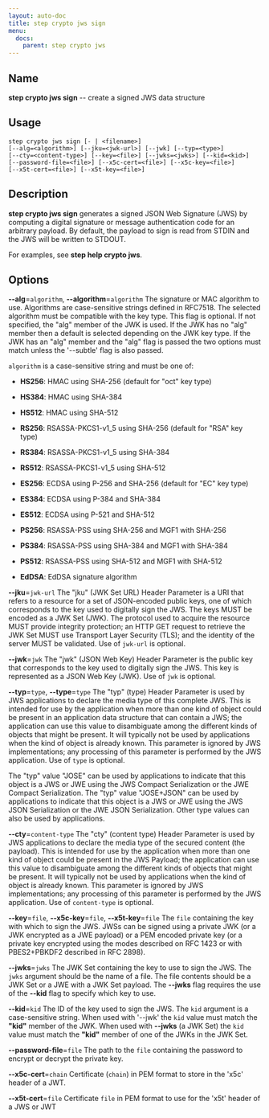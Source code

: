 ```yaml
---
layout: auto-doc
title: step crypto jws sign
menu:
  docs:
    parent: step crypto jws
---
```


## Name
**step crypto jws sign** -- create a signed JWS data structure

## Usage

```raw
step crypto jws sign [- | <filename>]
[--alg=<algorithm>] [--jku=<jwk-url>] [--jwk] [--typ=<type>]
[--cty=<content-type>] [--key=<file>] [--jwks=<jwks>] [--kid=<kid>]
[--password-file=<file>] [--x5c-cert=<file>] [--x5c-key=<file>]
[--x5t-cert=<file>] [--x5t-key=<file>]
```

## Description

**step crypto jws sign** generates a signed JSON Web Signature (JWS) by
computing a digital signature or message authentication code for an arbitrary
payload. By default, the payload to sign is read from STDIN and the JWS will
be written to STDOUT.

For examples, see **step help crypto jws**.

## Options


**--alg**=`algorithm`, **--algorithm**=`algorithm`
The signature or MAC algorithm to use. Algorithms are case-sensitive strings
defined in RFC7518. The selected algorithm must be compatible with the key
type. This flag is optional. If not specified, the "alg" member of the JWK is
used. If the JWK has no "alg" member then a default is selected depending on
the JWK key type. If the JWK has an "alg" member and the "alg" flag is passed
the two options must match unless the '--subtle' flag is also passed.

`algorithm` is a case-sensitive string and must be one of:

- **HS256**: HMAC using SHA-256 (default for "oct" key type)

- **HS384**: HMAC using SHA-384

- **HS512**: HMAC using SHA-512

- **RS256**: RSASSA-PKCS1-v1_5 using SHA-256 (default for "RSA" key type)

- **RS384**: RSASSA-PKCS1-v1_5 using SHA-384

- **RS512**: RSASSA-PKCS1-v1_5 using SHA-512

- **ES256**: ECDSA using P-256 and SHA-256 (default for "EC" key type)

- **ES384**: ECDSA using P-384 and SHA-384

- **ES512**: ECDSA using P-521 and SHA-512

- **PS256**: RSASSA-PSS using SHA-256 and MGF1 with SHA-256

- **PS384**: RSASSA-PSS using SHA-384 and MGF1 with SHA-384

- **PS512**: RSASSA-PSS using SHA-512 and MGF1 with SHA-512

- **EdDSA**: EdDSA signature algorithm

**--jku**=`jwk-url`
The "jku" (JWK Set URL) Header Parameter is a URI that refers to a resource
for a set of JSON-encoded public keys, one of which corresponds to the key
used to digitally sign the JWS. The keys MUST be encoded as a JWK Set (JWK).
The protocol used to acquire the resource MUST provide integrity protection;
an HTTP GET request to retrieve the JWK Set MUST use Transport Layer Security
(TLS); and the identity of the server MUST be validated. Use of `jwk-url` is
optional.

**--jwk**=`jwk`
The "jwk" (JSON Web Key) Header Parameter is the public key that corresponds
to the key used to digitally sign the JWS. This key is represented as a JSON
Web Key (JWK). Use of `jwk` is optional.

**--typ**=`type`, **--type**=`type`
The "typ" (type) Header Parameter is used by JWS applications to declare the
media type of this complete JWS. This is intended for use by the application
when more than one kind of object could be present in an application data
structure that can contain a JWS; the application can use this value to
disambiguate among the different kinds of objects that might be present. It
will typically not be used by applications when the kind of object is already
known. This parameter is ignored by JWS implementations; any processing of
this parameter is performed by the JWS application. Use of `type` is
optional.

The "typ" value "JOSE" can be used by applications to indicate that this
object is a JWS or JWE using the JWS Compact Serialization or the JWE Compact
Serialization. The "typ" value "JOSE+JSON" can be used by applications to
indicate that this object is a JWS or JWE using the JWS JSON Serialization or
the JWE JSON Serialization. Other type values can also be used by
applications.

**--cty**=`content-type`
The "cty" (content type) Header Parameter is used by JWS applications to
declare the media type of the secured content (the payload). This is intended
for use by the application when more than one kind of object could be present
in the JWS Payload; the application can use this value to disambiguate among
the different kinds of objects that might be present. It will typically not be
used by applications when the kind of object is already known. This parameter
is ignored by JWS implementations; any processing of this parameter is
performed by the JWS application. Use of `content-type` is optional.

**--key**=`file`, **--x5c-key**=`file`, **--x5t-key**=`file`
The `file` containing the key with which to sign the JWS.
JWSs can be signed using a private JWK (or a JWK encrypted as a JWE payload) or
a PEM encoded private key (or a private key encrypted using the modes described
on RFC 1423 or with PBES2+PBKDF2 described in RFC 2898).

**--jwks**=`jwks`
The JWK Set containing the key to use to sign the JWS. The `jwks` argument
should be the name of a file. The file contents should be a JWK Set or a JWE
with a JWK Set payload. The **--jwks** flag requires the use of the **--kid**
flag to specify which key to use.

**--kid**=`kid`
The ID of the key used to sign the JWS. The `kid` argument is a case-sensitive
string. When used with '--jwk' the `kid` value must match the **"kid"** member
of the JWK. When used with **--jwks** (a JWK Set) the `kid` value must match
the **"kid"** member of one of the JWKs in the JWK Set.

**--password-file**=`file`
The path to the `file` containing the password to encrypt or decrypt the private key.

**--x5c-cert**=`chain`
Certificate (`chain`) in PEM format to store in the 'x5c' header of a JWT.

**--x5t-cert**=`file`
Certificate `file` in PEM format to use for the 'x5t' header of a JWS or JWT


